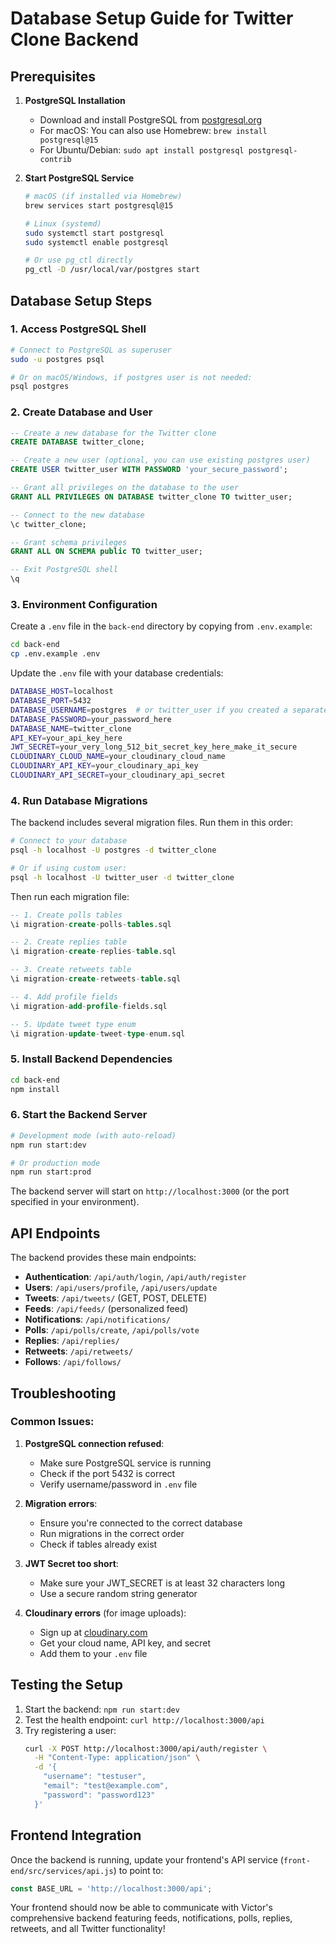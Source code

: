 # Database Setup Guide for Twitter Clone Backend

## Prerequisites

1. **PostgreSQL Installation**
   - Download and install PostgreSQL from [postgresql.org](https://www.postgresql.org/download/)
   - For macOS: You can also use Homebrew: `brew install postgresql@15`
   - For Ubuntu/Debian: `sudo apt install postgresql postgresql-contrib`

2. **Start PostgreSQL Service**
   ```bash
   # macOS (if installed via Homebrew)
   brew services start postgresql@15
   
   # Linux (systemd)
   sudo systemctl start postgresql
   sudo systemctl enable postgresql
   
   # Or use pg_ctl directly
   pg_ctl -D /usr/local/var/postgres start
   ```

## Database Setup Steps

### 1. Access PostgreSQL Shell
```bash
# Connect to PostgreSQL as superuser
sudo -u postgres psql

# Or on macOS/Windows, if postgres user is not needed:
psql postgres
```

### 2. Create Database and User
```sql
-- Create a new database for the Twitter clone
CREATE DATABASE twitter_clone;

-- Create a new user (optional, you can use existing postgres user)
CREATE USER twitter_user WITH PASSWORD 'your_secure_password';

-- Grant all privileges on the database to the user
GRANT ALL PRIVILEGES ON DATABASE twitter_clone TO twitter_user;

-- Connect to the new database
\c twitter_clone;

-- Grant schema privileges
GRANT ALL ON SCHEMA public TO twitter_user;

-- Exit PostgreSQL shell
\q
```

### 3. Environment Configuration

Create a `.env` file in the `back-end` directory by copying from `.env.example`:

```bash
cd back-end
cp .env.example .env
```

Update the `.env` file with your database credentials:

```bash
DATABASE_HOST=localhost
DATABASE_PORT=5432
DATABASE_USERNAME=postgres  # or twitter_user if you created a separate user
DATABASE_PASSWORD=your_password_here
DATABASE_NAME=twitter_clone
API_KEY=your_api_key_here
JWT_SECRET=your_very_long_512_bit_secret_key_here_make_it_secure
CLOUDINARY_CLOUD_NAME=your_cloudinary_cloud_name
CLOUDINARY_API_KEY=your_cloudinary_api_key
CLOUDINARY_API_SECRET=your_cloudinary_api_secret
```

### 4. Run Database Migrations

The backend includes several migration files. Run them in this order:

```bash
# Connect to your database
psql -h localhost -U postgres -d twitter_clone

# Or if using custom user:
psql -h localhost -U twitter_user -d twitter_clone
```

Then run each migration file:

```sql
-- 1. Create polls tables
\i migration-create-polls-tables.sql

-- 2. Create replies table  
\i migration-create-replies-table.sql

-- 3. Create retweets table
\i migration-create-retweets-table.sql

-- 4. Add profile fields
\i migration-add-profile-fields.sql

-- 5. Update tweet type enum
\i migration-update-tweet-type-enum.sql
```

### 5. Install Backend Dependencies

```bash
cd back-end
npm install
```

### 6. Start the Backend Server

```bash
# Development mode (with auto-reload)
npm run start:dev

# Or production mode
npm run start:prod
```

The backend server will start on `http://localhost:3000` (or the port specified in your environment).

## API Endpoints

The backend provides these main endpoints:

- **Authentication**: `/api/auth/login`, `/api/auth/register`
- **Users**: `/api/users/profile`, `/api/users/update`
- **Tweets**: `/api/tweets/` (GET, POST, DELETE)
- **Feeds**: `/api/feeds/` (personalized feed)
- **Notifications**: `/api/notifications/`
- **Polls**: `/api/polls/create`, `/api/polls/vote`
- **Replies**: `/api/replies/`
- **Retweets**: `/api/retweets/`
- **Follows**: `/api/follows/`

## Troubleshooting

### Common Issues:

1. **PostgreSQL connection refused**:
   - Make sure PostgreSQL service is running
   - Check if the port 5432 is correct
   - Verify username/password in `.env` file

2. **Migration errors**:
   - Ensure you're connected to the correct database
   - Run migrations in the correct order
   - Check if tables already exist

3. **JWT Secret too short**:
   - Make sure your JWT_SECRET is at least 32 characters long
   - Use a secure random string generator

4. **Cloudinary errors** (for image uploads):
   - Sign up at [cloudinary.com](https://cloudinary.com)
   - Get your cloud name, API key, and secret
   - Add them to your `.env` file

## Testing the Setup

1. Start the backend: `npm run start:dev`
2. Test the health endpoint: `curl http://localhost:3000/api`
3. Try registering a user: 
   ```bash
   curl -X POST http://localhost:3000/api/auth/register \
     -H "Content-Type: application/json" \
     -d '{
       "username": "testuser",
       "email": "test@example.com",
       "password": "password123"
     }'
   ```

## Frontend Integration

Once the backend is running, update your frontend's API service (`front-end/src/services/api.js`) to point to:
```javascript
const BASE_URL = 'http://localhost:3000/api';
```

Your frontend should now be able to communicate with Victor's comprehensive backend featuring feeds, notifications, polls, replies, retweets, and all Twitter functionality!
